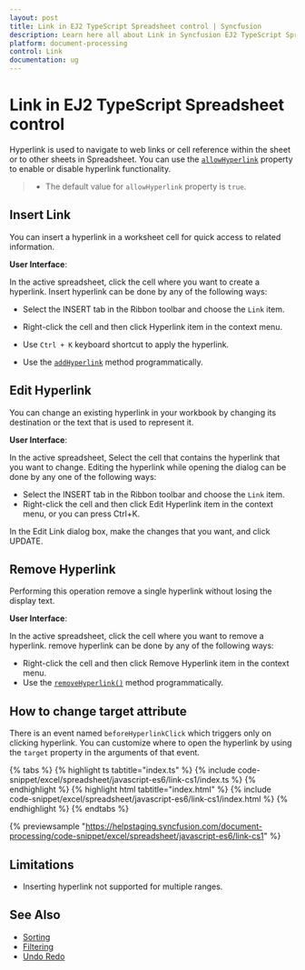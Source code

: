```yaml
---
layout: post
title: Link in EJ2 TypeScript Spreadsheet control | Syncfusion
description: Learn here all about Link in Syncfusion EJ2 TypeScript Spreadsheet control of Syncfusion Essential JS 2 and more.
platform: document-processing
control: Link 
documentation: ug
---
```


# Link in EJ2 TypeScript Spreadsheet control

Hyperlink is used to navigate to web links or cell reference within the sheet or to other sheets in Spreadsheet. You can use the [`allowHyperlink`](https://ej2.syncfusion.com/documentation/api/spreadsheet/#allowhyperlink) property to enable or disable hyperlink functionality.

> * The default value for `allowHyperlink` property is `true`.

## Insert Link

You can insert a hyperlink in a worksheet cell for quick access to related information.

**User Interface**:

In the active spreadsheet, click the cell where you want to create a hyperlink. Insert hyperlink can be done by any of the following ways:

* Select the INSERT tab in the Ribbon toolbar and choose the `Link` item.
* Right-click the cell and then click Hyperlink item in the context menu.
* Use `Ctrl + K` keyboard shortcut to apply the hyperlink.

* Use the [`addHyperlink`](https://ej2.syncfusion.com/documentation/api/spreadsheet/#addhyperlink) method programmatically.
 
## Edit Hyperlink

You can change an existing hyperlink in your workbook by changing its destination or the text that is used to represent it.

**User Interface**:

In the active spreadsheet, Select the cell that contains the hyperlink that you want to change. Editing the hyperlink while opening the dialog can be done by any one of the following ways:

* Select the INSERT tab in the Ribbon toolbar and choose the `Link` item.
* Right-click the cell and then click Edit Hyperlink item in the context menu, or you can press Ctrl+K.

In the Edit Link dialog box, make the changes that you want, and click UPDATE.

## Remove Hyperlink

Performing this operation remove a single hyperlink without losing the display text.

**User Interface**:

In the active spreadsheet, click the cell where you want to remove a hyperlink. remove hyperlink can be done by any of the following ways:

* Right-click the cell and then click Remove Hyperlink item in the context menu.
* Use the [`removeHyperlink()`](https://ej2.syncfusion.com/documentation/api/spreadsheet/#removehyperlink) method programmatically.

## How to change target attribute

There is an event named `beforeHyperlinkClick` which triggers only on clicking hyperlink. You can customize where to open the hyperlink by using the `target` property in the arguments of that event.

{% tabs %}
{% highlight ts tabtitle="index.ts" %}
{% include code-snippet/excel/spreadsheet/javascript-es6/link-cs1/index.ts %}
{% endhighlight %}
{% highlight html tabtitle="index.html" %}
{% include code-snippet/excel/spreadsheet/javascript-es6/link-cs1/index.html %}
{% endhighlight %}
{% endtabs %}
        
{% previewsample "https://helpstaging.syncfusion.com/document-processing/code-snippet/excel/spreadsheet/javascript-es6/link-cs1" %}

## Limitations

* Inserting hyperlink not supported for multiple ranges.

## See Also

* [Sorting](./sort)
* [Filtering](./filter)
* [Undo Redo](./undo-redo)